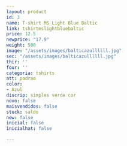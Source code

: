 ```yaml
---
layout: product
id: 3
name: T-shirt MS Light Blue Baltic
link: tshirtmslightbluebaltic
price: 12.5
newprice: "17.9"
weight: 500
image: "/assets/images/balticazullllll.jpg"
sec: "/assets/images/balticazullllll.jpg"
thir: ''
four: ''
categoria: tshirts
att: padrao
color:
- Azul
discrip: simples verde cor
novo: false
maisvendidos: false
stock: saldo
new: false
inicial: false
inicialhat: false

---
```

